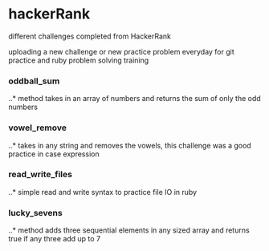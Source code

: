 # hackerRank
different challenges completed from HackerRank

uploading a new challenge or new practice problem everyday for git practice and ruby problem solving training

### oddball_sum
..* method takes in an array of numbers and returns the sum of only the odd numbers


### vowel_remove
..* takes in any string and removes the vowels, this challenge was a good practice in case expression

### read_write_files
..* simple read and write syntax to practice file IO in ruby

### lucky_sevens
..* method adds three sequential elements in any sized array and returns true if any three add up to 7
